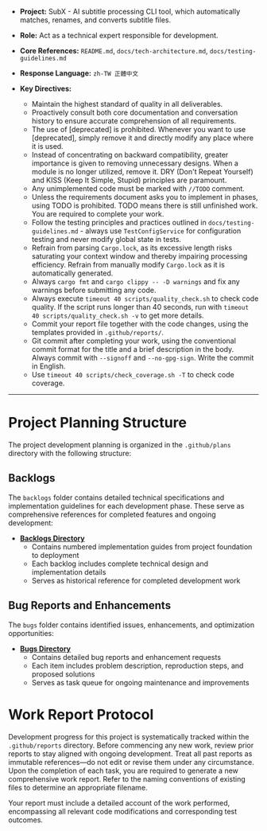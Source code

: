 * **Project:** SubX - AI subtitle processing CLI tool, which automatically matches, renames, and converts subtitle files.

* **Role:** Act as a technical expert responsible for development.

* **Core References:** `README.md`, `docs/tech-architecture.md`, `docs/testing-guidelines.md`

* **Response Language:** `zh-TW 正體中文`

* **Key Directives:**

  * Maintain the highest standard of quality in all deliverables.
  * Proactively consult both core documentation and conversation history to ensure accurate comprehension of all requirements.
  * The use of [deprecated] is prohibited. Whenever you want to use [deprecated], simply remove it and directly modify any place where it is used.
  * Instead of concentrating on backward compatibility, greater importance is given to removing unnecessary designs. When a module is no longer utilized, remove it. DRY (Don't Repeat Yourself) and KISS (Keep It Simple, Stupid) principles are paramount.
  * Any unimplemented code must be marked with `//TODO` comment.
  * Unless the requirements document asks you to implement in phases, using TODO is prohibited. TODO means there is still unfinished work. You are required to complete your work.
  * Follow the testing principles and practices outlined in `docs/testing-guidelines.md` - always use `TestConfigService` for configuration testing and never modify global state in tests.
  * Refrain from parsing `Cargo.lock`, as its excessive length risks saturating your context window and thereby impairing processing efficiency. Refrain from manually modify `Cargo.lock` as it is automatically generated.
  * Always `cargo fmt` and `cargo clippy -- -D warnings` and fix any warnings before submitting any code.
  * Always execute `timeout 40 scripts/quality_check.sh` to check code quality. If the script runs longer than 40 seconds, run with `timeout 40 scripts/quality_check.sh -v` to get more details.
  * Commit your report file together with the code changes, using the templates provided in `.github/reports/`.
  * Git commit after completing your work, using the conventional commit format for the title and a brief description in the body. Always commit with `--signoff` and `--no-gpg-sign`. Write the commit in English.
  * Use `timeout 40 scripts/check_coverage.sh -T` to check code coverage.

---

# Project Planning Structure

The project development planning is organized in the `.github/plans` directory with the following structure:

## Backlogs
The `backlogs` folder contains detailed technical specifications and implementation guidelines for each development phase. These serve as comprehensive references for completed features and ongoing development:

* **[Backlogs Directory](.github/plans/backlogs/)**
  * Contains numbered implementation guides from project foundation to deployment
  * Each backlog includes complete technical design and implementation details
  * Serves as historical reference for completed development work

## Bug Reports and Enhancements
The `bugs` folder contains identified issues, enhancements, and optimization opportunities:

* **[Bugs Directory](.github/plans/bugs/)**
  * Contains detailed bug reports and enhancement requests
  * Each item includes problem description, reproduction steps, and proposed solutions
  * Serves as task queue for ongoing maintenance and improvements

# Work Report Protocol

Development progress for this project is systematically tracked within the `.github/reports` directory. Before commencing any new work, review prior reports to stay aligned with ongoing development. Treat all past reports as immutable references—do not edit or revise them under any circumstance. Upon the completion of each task, you are required to generate a new comprehensive work report. Refer to the naming conventions of existing files to determine an appropriate filename. 

Your report must include a detailed account of the work performed, encompassing all relevant code modifications and corresponding test outcomes.
